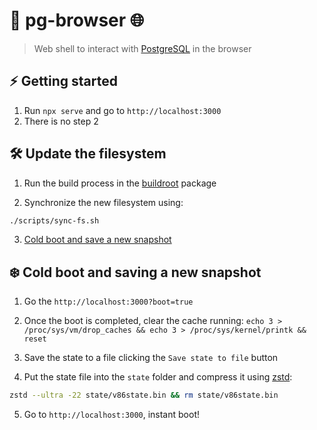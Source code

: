 
# :elephant: pg-browser :globe_with_meridians:

> Web shell to interact with [PostgreSQL](https://www.postgresql.org/) in the browser

## :zap: Getting started

1. Run `npx serve` and go to `http://localhost:3000`
2. There is no step 2

## :hammer_and_wrench: Update the filesystem

1. Run the build process in the [buildroot](/packages/buildroot/README.md#getting-started) package

2. Synchronize the new filesystem using:

```bash
./scripts/sync-fs.sh
```

3. [Cold boot and save a new snapshot](#cold-boot-and-saving-a-new-snapshot)

## :snowflake: Cold boot and saving a new snapshot

1. Go the `http://localhost:3000?boot=true`

2. Once the boot is completed, clear the cache running:
 `echo 3 > /proc/sys/vm/drop_caches && echo 3 > /proc/sys/kernel/printk && reset`

3. Save the state to a file clicking the `Save state to file` button

4. Put the state file into the `state` folder and compress it using [zstd](https://github.com/facebook/zstd):

```bash
zstd --ultra -22 state/v86state.bin && rm state/v86state.bin
```

5. Go to `http://localhost:3000`, instant boot!


